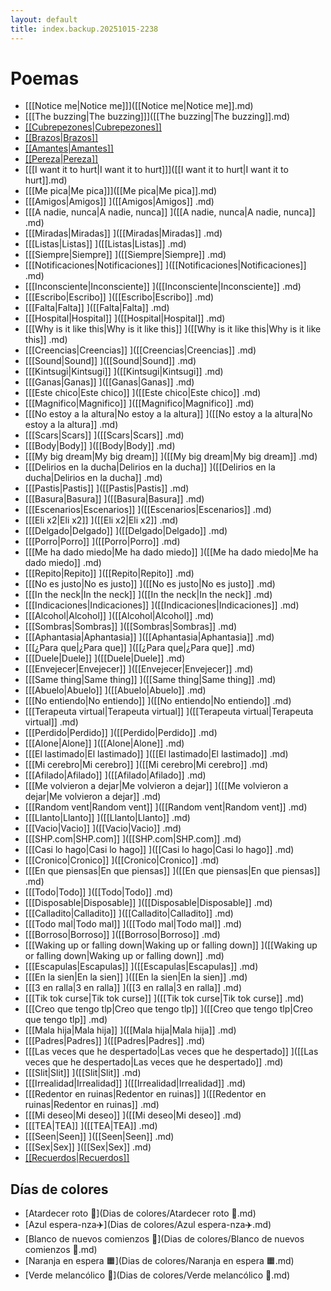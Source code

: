 ```yaml
---
layout: default
title: index.backup.20251015-2238
---
```


# Poemas

- [[[Notice me|Notice me]]]([[Notice me|Notice me]].md)
- [[[The buzzing|The buzzing]]]([[The buzzing|The buzzing]].md)
- [[[Cubrepezones|Cubrepezones]]]([[Cubrepezones|Cubrepezones]].md)
- [[[Brazos|Brazos]]]([[Brazos|Brazos]].md)
- [[[Amantes|Amantes]]]([[Amantes|Amantes]].md)
- [[[Pereza|Pereza]]]([[Pereza|Pereza]].md)
- [[[I want it to hurt|I want it to hurt]]]([[I want it to hurt|I want it to hurt]].md)
- [[[Me pica|Me pica]]]([[Me pica|Me pica]].md)
- [[[Amigos|Amigos]]  ]([[Amigos|Amigos]]  .md)
- [[[A nadie, nunca|A nadie, nunca]]  ]([[A nadie, nunca|A nadie, nunca]]  .md)
- [[[Miradas|Miradas]]  ]([[Miradas|Miradas]]  .md)
- [[[Listas|Listas]]  ]([[Listas|Listas]]  .md)
- [[[Siempre|Siempre]]  ]([[Siempre|Siempre]]  .md)
- [[[Notificaciones|Notificaciones]]  ]([[Notificaciones|Notificaciones]]  .md)
- [[[Inconsciente|Inconsciente]]  ]([[Inconsciente|Inconsciente]]  .md)
- [[[Escribo|Escribo]]  ]([[Escribo|Escribo]]  .md)
- [[[Falta|Falta]]  ]([[Falta|Falta]]  .md)
- [[[Hospital|Hospital]]  ]([[Hospital|Hospital]]  .md)
- [[[Why is it like this|Why is it like this]]  ]([[Why is it like this|Why is it like this]]  .md)
- [[[Creencias|Creencias]]  ]([[Creencias|Creencias]]  .md)
- [[[Sound|Sound]]  ]([[Sound|Sound]]  .md)
- [[[Kintsugi|Kintsugi]]  ]([[Kintsugi|Kintsugi]]  .md)
- [[[Ganas|Ganas]]  ]([[Ganas|Ganas]]  .md)
- [[[Este chico|Este chico]]  ]([[Este chico|Este chico]]  .md)
- [[[Magnifico|Magnifico]]  ]([[Magnifico|Magnifico]]  .md)
- [[[No estoy a la altura|No estoy a la altura]]  ]([[No estoy a la altura|No estoy a la altura]]  .md)
- [[[Scars|Scars]]  ]([[Scars|Scars]]  .md)
- [[[Body|Body]]  ]([[Body|Body]]  .md)
- [[[My big dream|My big dream]]  ]([[My big dream|My big dream]]  .md)
- [[[Delirios en la ducha|Delirios en la ducha]]  ]([[Delirios en la ducha|Delirios en la ducha]]  .md)
- [[[Pastis|Pastis]]  ]([[Pastis|Pastis]]  .md)
- [[[Basura|Basura]]  ]([[Basura|Basura]]  .md)
- [[[Escenarios|Escenarios]]  ]([[Escenarios|Escenarios]]  .md)
- [[[Eli x2|Eli x2]]  ]([[Eli x2|Eli x2]]  .md)
- [[[Delgado|Delgado]]  ]([[Delgado|Delgado]]  .md)
- [[[Porro|Porro]]  ]([[Porro|Porro]]  .md)
- [[[Me ha dado miedo|Me ha dado miedo]]  ]([[Me ha dado miedo|Me ha dado miedo]]  .md)
- [[[Repito|Repito]]  ]([[Repito|Repito]]  .md)
- [[[No es justo|No es justo]]  ]([[No es justo|No es justo]]  .md)
- [[[In the neck|In the neck]]  ]([[In the neck|In the neck]]  .md)
- [[[Indicaciones|Indicaciones]]  ]([[Indicaciones|Indicaciones]]  .md)
- [[[Alcohol|Alcohol]]  ]([[Alcohol|Alcohol]]  .md)
- [[[Sombras|Sombras]]  ]([[Sombras|Sombras]]  .md)
- [[[Aphantasia|Aphantasia]]  ]([[Aphantasia|Aphantasia]]  .md)
- [[[¿Para que|¿Para que]]  ]([[¿Para que|¿Para que]]  .md)
- [[[Duele|Duele]]  ]([[Duele|Duele]]  .md)
- [[[Envejecer|Envejecer]]  ]([[Envejecer|Envejecer]]  .md)
- [[[Same thing|Same thing]]  ]([[Same thing|Same thing]]  .md)
- [[[Abuelo|Abuelo]]  ]([[Abuelo|Abuelo]]  .md)
- [[[No entiendo|No entiendo]]  ]([[No entiendo|No entiendo]]  .md)
- [[[Terapeuta virtual|Terapeuta virtual]]  ]([[Terapeuta virtual|Terapeuta virtual]]  .md)
- [[[Perdido|Perdido]]  ]([[Perdido|Perdido]]  .md)
- [[[Alone|Alone]]  ]([[Alone|Alone]]  .md)
- [[[El lastimado|El lastimado]]  ]([[El lastimado|El lastimado]]  .md)
- [[[Mi cerebro|Mi cerebro]]  ]([[Mi cerebro|Mi cerebro]]  .md)
- [[[Afilado|Afilado]]  ]([[Afilado|Afilado]]  .md)
- [[[Me volvieron a dejar|Me volvieron a dejar]]  ]([[Me volvieron a dejar|Me volvieron a dejar]]  .md)
- [[[Random vent|Random vent]]  ]([[Random vent|Random vent]]  .md)
- [[[Llanto|Llanto]]  ]([[Llanto|Llanto]]  .md)
- [[[Vacio|Vacio]]  ]([[Vacio|Vacio]]  .md)
- [[[SHP.com|SHP.com]]  ]([[SHP.com|SHP.com]]  .md)
- [[[Casi lo hago|Casi lo hago]]  ]([[Casi lo hago|Casi lo hago]]  .md)
- [[[Cronico|Cronico]]  ]([[Cronico|Cronico]]  .md)
- [[[En que piensas|En que piensas]]  ]([[En que piensas|En que piensas]]  .md)
- [[[Todo|Todo]]  ]([[Todo|Todo]]  .md)
- [[[Disposable|Disposable]]  ]([[Disposable|Disposable]]  .md)
- [[[Calladito|Calladito]]  ]([[Calladito|Calladito]]  .md)
- [[[Todo mal|Todo mal]]  ]([[Todo mal|Todo mal]]  .md)
- [[[Borroso|Borroso]]  ]([[Borroso|Borroso]]  .md)
- [[[Waking up or falling down|Waking up or falling down]]  ]([[Waking up or falling down|Waking up or falling down]]  .md)
- [[[Escapulas|Escapulas]]  ]([[Escapulas|Escapulas]]  .md)
- [[[En la sien|En la sien]]  ]([[En la sien|En la sien]]  .md)
- [[[3 en ralla|3 en ralla]]  ]([[3 en ralla|3 en ralla]]  .md)
- [[[Tik tok curse|Tik tok curse]]  ]([[Tik tok curse|Tik tok curse]]  .md)
- [[[Creo que tengo tlp|Creo que tengo tlp]]  ]([[Creo que tengo tlp|Creo que tengo tlp]]  .md)
- [[[Mala hija|Mala hija]]  ]([[Mala hija|Mala hija]]  .md)
- [[[Padres|Padres]]  ]([[Padres|Padres]]  .md)
- [[[Las veces que he despertado|Las veces que he despertado]]  ]([[Las veces que he despertado|Las veces que he despertado]]  .md)
- [[[Slit|Slit]]  ]([[Slit|Slit]]  .md)
- [[[Irrealidad|Irrealidad]]  ]([[Irrealidad|Irrealidad]]  .md)
- [[[Redentor en ruinas|Redentor en ruinas]]  ]([[Redentor en ruinas|Redentor en ruinas]]  .md)
- [[[Mi deseo|Mi deseo]]  ]([[Mi deseo|Mi deseo]]  .md)
- [[[TEA|TEA]]  ]([[TEA|TEA]]  .md)
- [[[Seen|Seen]]  ]([[Seen|Seen]]  .md)
- [[[Sex|Sex]]  ]([[Sex|Sex]]  .md)
- [[[Recuerdos|Recuerdos]]]([[Recuerdos|Recuerdos]].md)

## Días de colores
- [Atardecer roto 🍑](Dias de colores/Atardecer roto 🍑.md)
- [Azul espera-nza✈️](Dias de colores/Azul espera-nza✈️.md)
- [Blanco de nuevos comienzos 🤍](Dias de colores/Blanco de nuevos comienzos 🤍.md)
- [Naranja en espera 🟧](Dias de colores/Naranja en espera 🟧.md)
- [Verde melancólico 🌱](Dias de colores/Verde melancólico 🌱.md)
